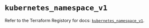 # `kubernetes_namespace_v1`

Refer to the Terraform Registory for docs: [`kubernetes_namespace_v1`](https://registry.terraform.io/providers/hashicorp/kubernetes/2.25.1/docs/resources/namespace_v1).
